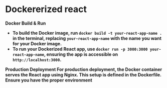 # Dockererized react

<b>Docker Build & Run <b>
- To build the Docker image, run `docker build -t your-react-app-name .` in the terminal, replacing `your-react-app-name` with the name you want for your Docker image.
- To run your Dockerized React app, use `docker run -p 3000:3000 your-react-app-name`, ensuring the app is accessible on `http://localhost:3000`.

<b>Production Deployment<b>
For production deployment, the Docker container serves the React app using Nginx. This setup is defined in the Dockerfile. Ensure you have the proper environment 
